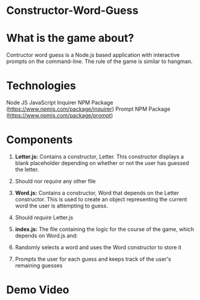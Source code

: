 # Constructor-Word-Guess

# What is the game about? 

Contructor word guess is a Node.js based application with interactive prompts on the command-line. The rule of the game is similar to hangman. 

# Technologies

Node JS
JavaScript
Inquirer NPM Package (https://www.npmjs.com/package/inquirer)
Prompt NPM Package (https://www.npmjs.com/package/prompt)

# Components

1. **Letter.js:** Contains a constructor, Letter. This constructor displays a blank placeholder depending on whether or not the user has guessed the letter.
  1. Should nor *require* any other file

1. **Word.js:** Contains a constructor, Word that depends on the Letter constructor. This is used to create an object representing the current word the user is attempting to guess.
  1. Should *require* Letter.js

1. **index.js:** The file containing the logic for the course of the game, which depends on Word.js and:

  1. Randomly selects a word and uses the Word constructor to store it

  1. Prompts the user for each guess and keeps track of the user's remaining guesses

# Demo Video






